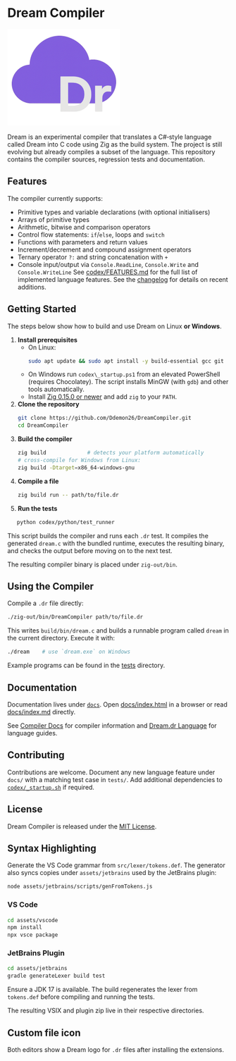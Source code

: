 # Dream Compiler

![Dream Compiler Logo](assets/icons/DreamCompilerLogo.png)

Dream is an experimental compiler that translates a C#‑style language called Dream into C code using Zig as the build
system. The project is still evolving but already compiles a subset of the language. This repository contains the
compiler sources, regression tests and documentation.

## Features

The compiler currently supports:
- Primitive types and variable declarations (with optional initialisers)
- Arrays of primitive types
- Arithmetic, bitwise and comparison operators
- Control flow statements: `if`/`else`, loops and `switch`
- Functions with parameters and return values
- Increment/decrement and compound assignment operators
- Ternary operator `?:` and string concatenation with `+`
- Console input/output via `Console.ReadLine`, `Console.Write` and `Console.WriteLine`
See [codex/FEATURES.md](codex/FEATURES.md) for the full list of implemented language features.
See the [changelog](docs/v1.1/changelog.md) for details on recent additions.

## Getting Started

The steps below show how to build and use Dream on Linux **or Windows**.

1. **Install prerequisites**
   - On Linux:
     ```bash
     sudo apt update && sudo apt install -y build-essential gcc git
     ```
   - On Windows run `codex\_startup.ps1` from an elevated PowerShell (requires Chocolatey). The script installs MinGW (with `gdb`) and other tools automatically.
   - Install [Zig 0.15.0 or newer](https://ziglang.org/download/) and add `zig` to your `PATH`.
2. **Clone the repository**
   ```bash
   git clone https://github.com/Ddemon26/DreamCompiler.git
   cd DreamCompiler
   ```
3. **Build the compiler**
   ```bash
   zig build             # detects your platform automatically
   # cross-compile for Windows from Linux:
   zig build -Dtarget=x86_64-windows-gnu
   ```
4. **Compile a file**
   ```bash
   zig build run -- path/to/file.dr
   ```
5. **Run the tests**
```bash
   python codex/python/test_runner
```

This script builds the compiler and runs each `.dr` test. It compiles the
generated `dream.c` with the bundled runtime, executes the resulting binary,
and checks the output before moving on to the next test.

The resulting compiler binary is placed under `zig-out/bin`.

## Using the Compiler

Compile a `.dr` file directly:

```bash
./zig-out/bin/DreamCompiler path/to/file.dr
```

This writes `build/bin/dream.c` and builds a runnable program called `dream` in the current directory. Execute it with:

```bash
./dream    # use `dream.exe` on Windows
```

Example programs can be found in the [tests](tests) directory.

## Documentation

Documentation lives under [`docs`](docs). Open [docs/index.html](docs/index.html) in a browser or read [docs/index.md](docs/index.md) directly.

See [Compiler Docs](docs/compiler/index.md) for compiler information and [Dream.dr Language](docs/language/index.md) for language guides.
## Contributing

Contributions are welcome. Document any new language feature under `docs/` with a matching test case in `tests/`. Add additional dependencies to [`codex/_startup.sh`](codex/_startup.sh) if required.

## License

Dream Compiler is released under the [MIT License](LICENSE).

## Syntax Highlighting

Generate the VS Code grammar from `src/lexer/tokens.def`. The generator
also syncs copies under `assets/jetbrains` used by the JetBrains plugin:

```bash
node assets/jetbrains/scripts/genFromTokens.js
```

### VS Code

```bash
cd assets/vscode
npm install
npx vsce package
```

### JetBrains Plugin

```bash
cd assets/jetbrains
gradle generateLexer build test
```
Ensure a JDK 17 is available. The build regenerates the lexer from `tokens.def` before compiling and running the tests.

The resulting VSIX and plugin zip live in their respective directories.

## Custom file icon

Both editors show a Dream logo for `.dr` files after installing the extensions.
